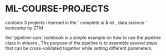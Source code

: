 # ML-COURSE-PROJECTS
contains 3 projects i learned in the ' complete ai &amp; ml , data science ' bootcamp by ZTM 

the 'pipeline-cars' notebook is a simple example on how to use the pipeline class in sklearn , The purpose of the pipeline is to assemble several steps that can be cross-validated together while setting different parameters.
